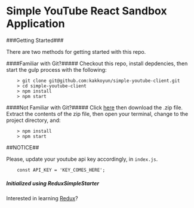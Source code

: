 # Simple YouTube React Sandbox Application

###Getting Started###

There are two methods for getting started with this repo.

####Familiar with Git?#####
Checkout this repo, install depdencies, then start the gulp process with the following:

```
	> git clone git@github.com:kakkoyun/simple-youtube-client.git
	> cd simple-youtube-client
	> npm install
	> npm start
```

####Not Familiar with Git?#####
Click [here](https://github.com/kakkoyun/simple-youtube-client/releases) then download the .zip file. Extract the contents of the zip file, then open your terminal, change to the project directory, and:

```
	> npm install
	> npm start
```

##NOTICE##

Please, update your youtube api key accordingly, in `index.js`.

```
    const API_KEY = 'KEY_COMES_HERE';
```

##### Initialized using ReduxSimpleStarter

Interested in learning [Redux](https://www.udemy.com/react-redux/)?
